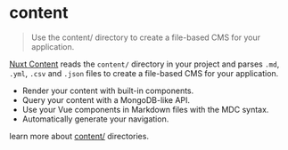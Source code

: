 # content
> Use the content/ directory to create a file-based CMS for your application.

[Nuxt Content](https://content.nuxt.com/) reads the `content/` directory in your project and parses `.md`, `.yml`, `.csv` and `.json` files to create a file-based CMS for your application.
- Render your content with built-in components.
- Query your content with a MongoDB-like API.
- Use your Vue components in Markdown files with the MDC syntax.
- Automatically generate your navigation.

learn more about [content/](https://nuxt.com/docs/guide/directory-structure/content) directories.
